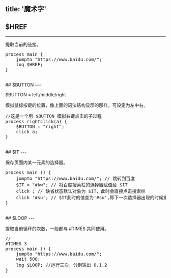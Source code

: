 title: '魔术字'
---

## $HREF
---

提取当前的链接。

<pre class='sublemon'>
process main {
    jumpto "https://www.baidu.com/";
    log $HREF;
}</pre>

<br/>
## $BUTTON
---
<p class="alert alert-warning">$BUTTON = left/middle/right</p>
模拟鼠标按键的位置，像上面的语法结构显示的那样，可设定为左中右。
<pre class='sublemon'>
//这是一个用 $BUTTON 模拟右键点击的子过程
process rightclick(a) {
    $BUTTON = "right";
    click a;
}</pre>

<br/>
## $IT
---

保存页面内某一元素的选择器。
<pre class='sublemon'>
process main () {
	jumpto "https://www.baidu.com/"; // 跳转到百度
	$IT = "#kw"; // 将百度搜索栏的选择器赋值给 $IT
	click ; // 缺省状态默认对象为 $IT，此时会直接点击搜索栏
	click '#su'; // $IT此时的值变为'#su',即下一次选择器出现的时候重新赋值给$IT
}</pre>

<br/>
## $LOOP
---

提取当前循环的次数，一般都与 #TIMES 共同使用。
<pre class='sublemon'>
//
#TIMES 3
process main () {
	jumpto "https://www.baidu.com/";
	wait 500;
	log $LOOP; //运行三次，分别输出 0,1,2
}</pre>